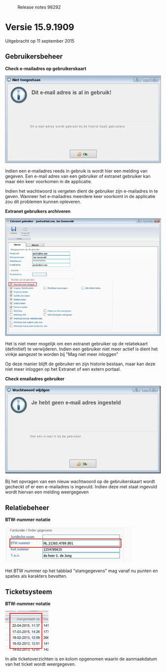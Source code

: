 <properties>
	<page>
		<title>Versie 15.9.1909</title>
	</page>
	<menu>
		<position>Release notes</position>
		<title>Versie 15.9.1909 (11-09-2015)</title>
		<sort>98292</sort>
	</menu>
</properties>


# Versie 15.9.1909 #
Uitgebracht op 11 september 2015


## Gebruikersbeheer ##

<div class="tag-update"></div>

**Check e-mailadres op gebruikerskaart**

![](images/e-mailadres_check.jpg)

Indien een e-mailadres reeds in gebruik is wordt hier een melding van gegeven. Een e-mail adres van een gebruiker of extranet gebruiker kan maar één keer voorkomen in de applicatie. 

Indien het wachtwoord is vergeten dient de gebruiker zijn e-mailadres in te geven. Wanneer het e-mailadres meerdere keer voorkomt in de applicatie zou dit problemen kunnen opleveren.


<div class="tag-fix"></div>

**Extranet gebruikers archiveren**


![](images/gebruiker_archiveren.jpg)

Het is niet meer mogelijk om een extranet gebruiker op de relatiekaart (definitief) te verwijderen. Indien een gebruiker niet meer actief is dient het vinkje aangezet te worden bij "Mag niet meer inloggen"

Op deze manier blijft de gebruiker en zijn historie bestaan, maar kan deze niet meer inloggen op het Extranet of een extern portaal.

<div class="tag-update"></div>

**Check emailadres gebruiker**

![](images/e-mailadres-niet-ingevuld.jpg)

Bij het opvragen van een nieuw wachtwoord op de gebruikerskaart wordt gecheckt of er een e-mailadres is ingevuld. Indien deze niet staat ingevuld wordt hiervan een melding weergegeven

## Relatiebeheer ##

<div class="tag-update"></div>



**BTW-nummer notatie**

![](images/btw_nummer.jpg)

Het BTW nummer op het tabblad "stamgegevens" mag vanaf nu punten en spaties als karakters bevatten.

## Ticketsysteem ##

<div class="tag-update"></div>

**BTW-nummer notatie**

![](images/aangemaakt_op.jpg)

In alle ticketoverzichten is en kolom opgenomen waarin de aanmaakdatum van het ticket wordt weergegeven.